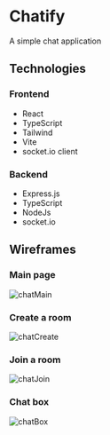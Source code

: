 # Chatify

A simple chat application

## Technologies

### Frontend
  * React
  * TypeScript
  * Tailwind
  * Vite
  * socket.io client
  
### Backend
  * Express.js
  * TypeScript
  * NodeJs
  * socket.io
 
## Wireframes

### Main page

![chatMain](https://user-images.githubusercontent.com/93653125/217608394-7d055c3f-050e-46bb-8f0a-d7dff5149b27.png)

### Create a room

![chatCreate](https://user-images.githubusercontent.com/93653125/217608416-21c10a52-536d-462d-a0b2-5ae3e31b2cd6.png)

### Join a room

![chatJoin](https://user-images.githubusercontent.com/93653125/217608438-ddcb3335-d973-43ae-bdb7-a421b44cf401.png)

### Chat box

![chatBox](https://user-images.githubusercontent.com/93653125/217608452-5805a836-62ae-4ced-8e1b-7d31f5d513b2.png)

